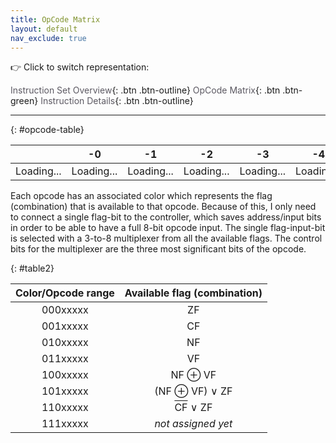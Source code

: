 ```yaml
---
title: OpCode Matrix
layout: default
nav_exclude: true
---
```


:point_right: Click to switch representation:

[Instruction Set Overview](./overview.html){: .btn .btn-outline}
[OpCode Matrix](./opcode-matrix.html){: .btn .btn-green}
[Instruction Details](./details.html){: .btn .btn-outline}

---

{: #opcode-table}

|            |     -0     |     -1     |     -2     |     -3     |     -4     |     -5     |     -6     |     -7     |     -8     |     -9     |     -A     |     -B     |     -C     |     -D     |     -E     |     -F     |
| :--------: | :--------: | :--------: | :--------: | :--------: | :--------: | :--------: | :--------: | :--------: | :--------: | :--------: | :--------: | :--------: | :--------: | :--------: | :--------: | :--------: |
| Loading... | Loading... | Loading... | Loading... | Loading... | Loading... | Loading... | Loading... | Loading... | Loading... | Loading... | Loading... | Loading... | Loading... | Loading... | Loading... | Loading... |

Each opcode has an associated color which represents the flag (combination) that is available to that opcode.
Because of this, I only need to connect a single flag-bit to the controller, which saves address/input bits in order to be able to have a full 8-bit opcode input.
The single flag-input-bit is selected with a 3-to-8 multiplexer from all the available flags. The control bits for the multiplexer are the three most significant bits of the opcode.

{: #table2}

| Color/Opcode range |                Available flag (combination)                |
| :----------------: | :--------------------------------------------------------: |
|      000xxxxx      |                             ZF                             |
|      001xxxxx      |                             CF                             |
|      010xxxxx      |                             NF                             |
|      011xxxxx      |                             VF                             |
|      100xxxxx      |                       NF &oplus; VF                        |
|      101xxxxx      |                  (NF &oplus; VF) &or; ZF                   |
|      110xxxxx      | <span style="text-decoration: overline;">CF</span> &or; ZF |
|      111xxxxx      |                 <i> not assigned yet </i>                  |

<style>
 :root {
   --color1: #ff000060;
   --color2: #ffe60060;
   --color3: #0055ff60;
   --color4: #09ff0060;
   --color5: #7a521b60;
   --color6: #ff00ff60;
   --color7: #00ddff60;
   --color8: #ff910060;
   --matrix-hover-color: #ffffff;
 }

 #opcode-table th,
 #opcode-table td {
  min-width: 0rem;
  padding: 0rem;
  margin: 0rem; 
  border-width: 1px;
  border-color: black;
 }

 #opcode-table th {
    background: #D6D6FFFF;
    height: 30px;
 }

 a:link {
  color: #5c5962;
  text-decoration: none;
 }

 #opcode-table thead th {
  border-width: 1px;
  border-color: black;
 }

 #opcode-table {
  line-height: 1.5;
  border-spacing: 0px; 
  width: 100%;
 }

 #opcode-table th:not(:first-child),
 #opcode-table td:not(:first-child) {
  min-width: 40px;
  width: 6.25%;
 }

 #opcode-table td:not(:first-child) {
  height: 40px;
 }

 #opcode-table tr:nth-child(1) td,
 #opcode-table tr:nth-child(2) td,
 #table2 tr:nth-child(1) td:first-child {
  background-color: var(--color1);
 }

 #opcode-table tr:nth-child(3) td,
 #opcode-table tr:nth-child(4) td,
 #table2 tr:nth-child(2) td:first-child {
  background-color: var(--color2);
 }

 #opcode-table tr:nth-child(5) td,
 #opcode-table tr:nth-child(6) td,
 #table2 tr:nth-child(3) td:first-child {
  background-color: var(--color3);
 }

 #opcode-table tr:nth-child(7) td,
 #opcode-table tr:nth-child(8) td,
 #table2 tr:nth-child(4) td:first-child {
  background-color: var(--color4);
 }

 #opcode-table tr:nth-child(9) td,
 #opcode-table tr:nth-child(10) td,
 #table2 tr:nth-child(5) td:first-child {
  background-color: var(--color5);
 }

 #opcode-table tr:nth-child(11) td,
 #opcode-table tr:nth-child(12) td,
 #table2 tr:nth-child(6) td:first-child {
  background-color: var(--color6);
 }

 #opcode-table tr:nth-child(13) td,
 #opcode-table tr:nth-child(14) td,
 #table2 tr:nth-child(7) td:first-child {
  background-color: var(--color7);
 }

 #opcode-table tr:nth-child(15) td,
 #opcode-table tr:nth-child(16) td,
 #table2 tr:nth-child(8) td:first-child {
  background-color: var(--color8);
 }

 #opcode-table td:not(:first-child):hover {
  background-color: var(--matrix-hover-color);
 }

 #opcode-table th:first-child,
 #opcode-table tr td:first-child {
  position: sticky;
  left: 0;
  z-index: 2;
  background: #D6D6FFFF;
  font-weight: bold;
 }
</style>

<script type="module" src="../scripts/loadOpcodeMatrixData.js">
